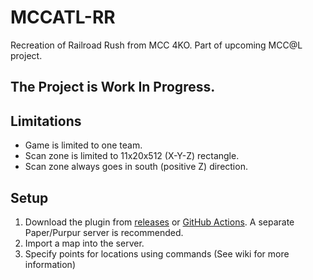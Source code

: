 # MCCATL-RR

Recreation of Railroad Rush from MCC 4KO. Part of upcoming MCC@L project.

## The Project is Work In Progress.

## Limitations
- Game is limited to one team.
- Scan zone is limited to 11x20x512 (X-Y-Z) rectangle.
- Scan zone always goes in south (positive Z) direction.

## Setup
1. Download the plugin from [releases](https://github.com/dotPast/mccatl-rr/releases) or [GitHub Actions](https://github.com/dotPast/mccatl-rr/actions/workflows/gradle.yml). A separate Paper/Purpur server is recommended.
2. Import a map into the server.
3. Specify points for locations using commands (See wiki for more information)